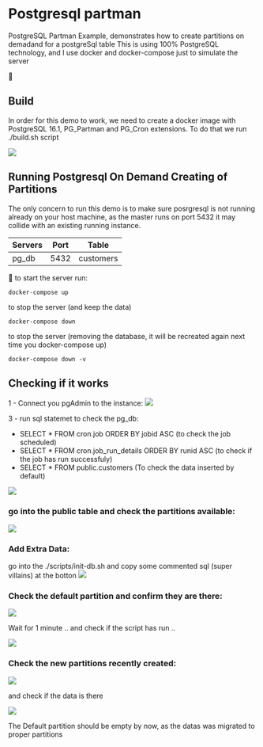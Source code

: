 # Postgresql partman
PostgreSQL Partman Example, demonstrates how to create partitions on demadand for a postgreSql table
This is using 100% PostgreSQL technology, and I use docker and docker-compose just to simulate the server


:dancers: 

## Build
In order for this demo to work, we need to create a docker image with PostgreSQL 16.1, PG_Partman and PG_Cron extensions.
To do that we run ./build.sh script

<img src="readme-imgs/build.png"/>


## Running Postgresql On Demand Creating of Partitions
The only concern to run this demo is to make sure posrgresql is not running already on your host machine, as the master runs on port 5432 it may collide with an existing running instance.

| Servers | Port  | Table      |
| --------| ------|------------|
| pg_db   | 5432  | customers  |


:woman_dancing:
to start the server run:
```
docker-compose up
```
to stop the server (and keep the data)
```
docker-compose down
```
to stop the server (removing the database, it will be recreated again next time you docker-compose up)
```
docker-compose down -v
```

## Checking if it works
1 - Connect you pgAdmin to the instance:
<img src="readme-imgs/connection.png"/>

3 - run sql statemet to check the pg_db:
- SELECT * FROM cron.job ORDER BY jobid ASC (to check the job scheduled)
- SELECT * FROM cron.job_run_details ORDER BY runid ASC (to check if the job has run successfuly)
- SELECT * FROM public.customers (To check the data inserted by default)
<img src="readme-imgs/customers.png"/>


### go into the public table and check the partitions available:
<img src="readme-imgs/partitions.png"/>

### Add Extra Data:
go into the ./scripts/init-db.sh and copy some commented sql (super villains) at the botton
<img src="readme-imgs/add-extra-data.png"/>

### Check the default partition and confirm they are there:
<img src="readme-imgs/default-table-full.png"/>

Wait for 1 minute .. and check if the script has run ..

<img src="readme-imgs/scripit-has-run.png"/>

### Check the new partitions recently created:
<img src="readme-imgs/confirm-partitions.png"/>

and check if the data is there

<img src="readme-imgs/confirm-data.png"/>

The Default partition should be empty by now, as the datas was migrated to proper partitions
